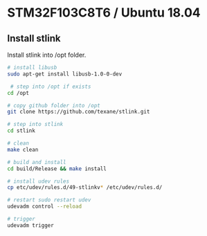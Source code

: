 # STM32F103C8T6 / Ubuntu 18.04

## Install stlink
Install stlink into /opt folder.

```sh
# install libusb
sudo apt-get install libusb-1.0-0-dev

 # step into /opt if exists
cd /opt

# copy github folder into /opt
git clone https://github.com/texane/stlink.git

# step into stlink
cd stlink

# clean
make clean

# build and install
cd build/Release && make install

# install udev rules
cp etc/udev/rules.d/49-stlinkv* /etc/udev/rules.d/

# restart sudo restart udev
udevadm control --reload

# trigger
udevadm trigger
```
